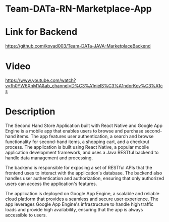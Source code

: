# Team-DATa-RN-Marketplace-App

# Link for Backend
https://github.com/kovad003/Team-DATa-JAVA-MarketplaceBackend

# Video
https://www.youtube.com/watch?v=fh0YW6XnM1A&ab_channel=D%C3%A1nielS%C3%A1ndorKov%C3%A1cs

# Description
The Second Hand Store Application built with React Native and Google App Engine is a mobile app that enables users to browse and purchase second-hand items. The app features user authentication, a search and browse functionality for second-hand items, a shopping cart, and a checkout process. The application is built using React Native, a popular mobile application development framework, and uses a Java RESTful backend to handle data management and processing.

The backend is responsible for exposing a set of RESTful APIs that the frontend uses to interact with the application's database. The backend also handles user authentication and authorization, ensuring that only authorized users can access the application's features.

The application is deployed on Google App Engine, a scalable and reliable cloud platform that provides a seamless and secure user experience. The app leverages Google App Engine's infrastructure to handle high traffic loads and provide high availability, ensuring that the app is always accessible to users.
